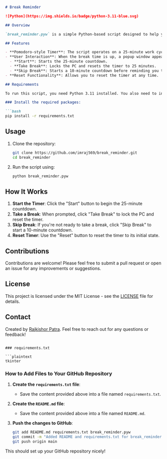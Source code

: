 ```markdown
# Break Reminder

![Python](https://img.shields.io/badge/python-3.11-blue.svg)

## Overview

`break_reminder.pyw` is a simple Python-based script designed to help you take regular breaks while working. It reminds you to take a 5-minute break every 25 minutes, with an option to skip the break and be reminded again after 10 minutes. The script locks the PC when you decide to take a break and waits for you to manually start the timer again.

## Features

- **Pomodoro-style Timer**: The script operates on a 25-minute work cycle followed by a 5-minute break.
- **User Interaction**: When the break time is up, a popup window appears with three options:
  - **Start**: Starts the 25-minute countdown.
  - **Take Break**: Locks the PC and resets the timer to 25 minutes.
  - **Skip Break**: Starts a 10-minute countdown before reminding you to take a break again.
- **Reset Functionality**: Allows you to reset the timer at any time.

## Requirements

To run this script, you need Python 3.11 installed. You also need to install the required libraries listed in `requirements.txt`.

### Install the required packages:

```bash
pip install -r requirements.txt
```

## Usage

1. Clone the repository:
    ```bash
    git clone https://github.com/imraj569/break_reminder.git
    cd break_reminder
    ```

2. Run the script using:
    ```bash
    python break_reminder.pyw
    ```

## How It Works

1. **Start the Timer**: Click the "Start" button to begin the 25-minute countdown.
2. **Take a Break**: When prompted, click "Take Break" to lock the PC and reset the timer.
3. **Skip Break**: If you're not ready to take a break, click "Skip Break" to start a 10-minute countdown.
4. **Reset Timer**: Use the "Reset" button to reset the timer to its initial state.

## Contributions

Contributions are welcome! Please feel free to submit a pull request or open an issue for any improvements or suggestions.

## License

This project is licensed under the MIT License - see the [LICENSE](LICENSE) file for details.

## Contact

Created by [Rajkishor Patra](https://github.com/imraj569/). Feel free to reach out for any questions or feedback!
```

### requirements.txt

```plaintext
tkinter
```

### How to Add Files to Your GitHub Repository

1. **Create the `requirements.txt` file**:
   - Save the content provided above into a file named `requirements.txt`.

2. **Create the `README.md` file**:
   - Save the content provided above into a file named `README.md`.

3. **Push the changes to GitHub**:
   ```bash
   git add README.md requirements.txt break_reminder.pyw
   git commit -m "Added README and requirements.txt for break_reminder.pyw"
   git push origin main
   ```

This should set up your GitHub repository nicely!